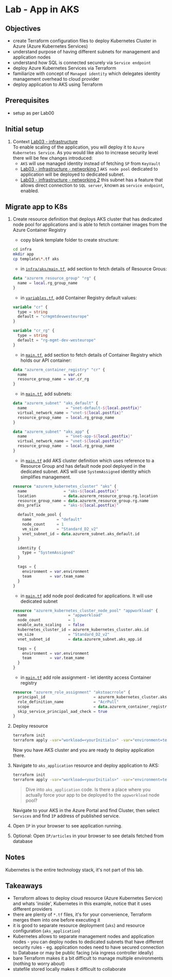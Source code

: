 # Lab - App in AKS

## Objectives

- create Terraform configuration files to deploy Kubernetes Cluster in Azure (Azure Kubernetes Services)
- understand purpose of having different subnets for management and application nodes
- understand how SQL is connected securely via `Service endpoint`
- deploy Azure Kubernetes Services via Terraform
- familiarize with concept of `Managed identity` which delegates identity management overhead to cloud provider
- deploy application to AKS using Terraform

## Prerequisites

- setup as per Lab00

## Initial setup

1. Context
   [Lab03 - infrastructure](https://miro.com/app/board/uXjVPUuX2NQ=/?moveToWidget=3458764534018715258&cot=14)  
   To enable scaling of the application, you will deploy it to `Azure Kubernetes Service`. As you would like also to increase security level there will be few changes introduced:
   - `AKS` will use managed identity instead of fetching `SP` from `KeyVault`
   - [Lab03 - infrastructure - networking 1](https://miro.com/app/board/uXjVPUuX2NQ=/?moveToWidget=3458764534214261632&cot=14) `AKS node pool` dedicated to application will be deployed to dedicated subnet.
   - [Lab03 - infrastructure - networking 2](https://miro.com/app/board/uXjVPUuX2NQ=/?moveToWidget=3458764534023232891&cot=14) this subnet has a feature that allows direct connection to `SQL server`, known as `service endpoint`, enabled.

## Migrate app to K8s

1. Create resource definition that deploys AKS cluster that has dedicated node pool for applications and is able to fetch container images from the Azure Container Registry
    - copy blank template folder to create structure:
  
    ```bash
    cd infra
    mkdir app
    cp template\*.tf aks
    ```

    - in [`infra/aks/main.tf`](infra/app/main.tf), add section to fetch details of Resource Grous:

    ```terraform
    data "azurerm_resource_group" "rg" {
      name = local.rg_group_name
    }
    ```

    - in [`variables.tf`](infra/app/variables.tf), add Container Registry default values:

    ```terraform
    variable "cr" {
      type = string
      default = "crmgmtdevwesteurope"
    }
    
    variable "cr_rg" {
      type = string
      default = "rg-mgmt-dev-westeurope"
    }
    ```

    - in [`main.tf`](infra/app/main.tf), add section to fetch details of Container Registry which holds our API container:

    ```terraform
    data "azurerm_container_registry" "cr" {
      name                = var.cr
      resource_group_name = var.cr_rg
    }
    ```

    - in [`main.tf`](infra/app/main.tf), add subnets:

    ```terraform
    data "azurerm_subnet" "aks_default" {
      name                 = "snet-default-${local.postfix}"
      virtual_network_name = "vnet-${local.postfix}"
      resource_group_name  = local.rg_group_name
    }
    
    data "azurerm_subnet" "aks_app" {
      name                 = "snet-app-${local.postfix}"
      virtual_network_name = "vnet-${local.postfix}"
      resource_group_name  = local.rg_group_name
    }
    ```

    - in [`main.tf`](infra/app/main.tf) add AKS cluster definition which uses reference to a Resource Group and has default node pool deployed in the dedicated subnet.
    AKS will use `SystemAssigned` identity which simplifies management.

    ```terraform
    resource "azurerm_kubernetes_cluster" "aks" {
      name                = "aks-${local.postfix}"
      location            = data.azurerm_resource_group.rg.location
      resource_group_name = data.azurerm_resource_group.rg.name
      dns_prefix          = "aks-${local.postfix}"
    
      default_node_pool {
        name           = "default"
        node_count     = 1
        vm_size        = "Standard_D2_v2"
        vnet_subnet_id = data.azurerm_subnet.aks_default.id
      }
    
      identity {
        type = "SystemAssigned"
      }
    
      tags = {
        environment = var.environment
        team        = var.team_name
      }
    }
    ```

    - in [`main.tf`](infra/app/main.tf) add node pool dedicated for applications. It will use dedicated subnet

    ```terraform
    resource "azurerm_kubernetes_cluster_node_pool" "appworkload" {
      name                  = "appworkload"
      node_count            = 1
      enable_auto_scaling   = false
      kubernetes_cluster_id = azurerm_kubernetes_cluster.aks.id
      vm_size               = "Standard_D2_v2"
      vnet_subnet_id        = data.azurerm_subnet.aks_app.id
    
      tags = {
        environment = var.environment
        team        = var.team_name
      }
    }
    ```

    - in [`main.tf`](infra/app/main.tf) add role assignment - let identity access Container registry

    ```terraform
    resource "azurerm_role_assignment" "akstoacrrole" {
      principal_id                     = azurerm_kubernetes_cluster.aks.kubelet_identity[0].object_id
      role_definition_name             = "AcrPull"
      scope                            = data.azurerm_container_registry.cr.id
      skip_service_principal_aad_check = true
    }
    ```

2. Deploy resource

    ```bash
    terraform init
    terraform apply -var="workload=<yourInitials>" -var="environment=test"
    ```

    Now you have AKS cluster and you are ready to deploy application there.

3. Navigate to `aks_application` resource and deploy application to AKS:

    ```bash
    terraform init
    terraform apply -var="workload=<yourInitials>" -var="environment=test"
    ```

    > Dive into `aks_application` code. Is there a place where you actually force your app to be deployed to the `appworkload` node pool?

    Navigate to your AKS in the Azure Portal and find Cluster, then select `Services` and find `IP` address of published service.

4. Open `IP` in your browser to see application running.

5. Optional: Open `IP/articles` in your browser to see details fetched from database

## Notes

Kubernetes is the entire technology stack, it's not part of this lab.


## Takeaways

- Terraform allows to deploy cloud resource (Azure Kubernetes Service) and whats 'inside', Kubernetes in this example, notice that it uses different providers
- there are plenty of `*.tf` files, it's for your convenience, Terraform merges them into one before executing it
- it is good to separate resource deployment (`aks`) and resource configuration (`aks_application`)
- Kubernetes allows to separate management nodes and application nodes - you can deploy nodes to dedicated subnets that have different security rules - eg. application nodes need to have secured connection to Database or may be public facing (via ingress controller ideally)
- bare Terraform makes it a bit difficult to manage multiple environments (nothing to worry about)
- statefile stored locally makes it difficult to collaborate